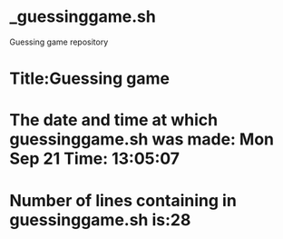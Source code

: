 # _guessinggame.sh
Guessing game repository
<h1>Title:Guessing game</h1>
<h1>The date and time at which guessinggame.sh was made: Mon Sep 21 Time: 13:05:07</h1>
<h1>Number of lines containing in guessinggame.sh is:28<h1>
